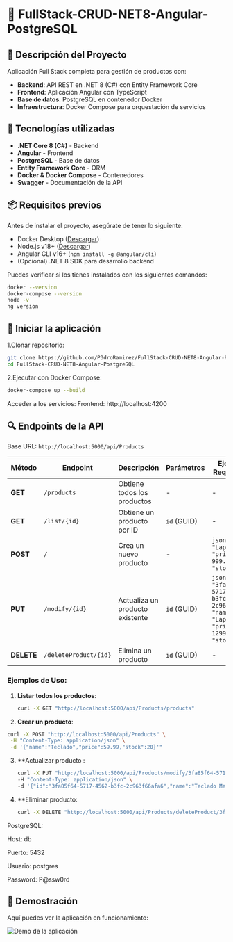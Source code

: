# 🛒 FullStack-CRUD-NET8-Angular-PostgreSQL  
## 📌 Descripción del Proyecto

Aplicación Full Stack completa para gestión de productos con:
- **Backend**: API REST en .NET 8 (C#) con Entity Framework Core
- **Frontend**: Aplicación Angular con TypeScript
- **Base de datos**: PostgreSQL en contenedor Docker
- **Infraestructura**: Docker Compose para orquestación de servicios

  
## 🚀 Tecnologías utilizadas  
- **.NET Core 8 (C#)** - Backend  
- **Angular** - Frontend  
- **PostgreSQL** - Base de datos  
- **Entity Framework Core** - ORM  
- **Docker & Docker Compose** - Contenedores  
- **Swagger** - Documentación de la API  

## 📦 Requisitos previos  
Antes de instalar el proyecto, asegúrate de tener lo siguiente:  

- Docker Desktop ([Descargar](https://www.docker.com/products/docker-desktop/))
- Node.js v18+ ([Descargar](https://nodejs.org/))
- Angular CLI v16+ (`npm install -g @angular/cli`)
- (Opcional) .NET 8 SDK para desarrollo backend

Puedes verificar si los tienes instalados con los siguientes comandos:  
```sh
docker --version
docker-compose --version
node -v
ng version
```
## 🏁 Iniciar la aplicación
1.Clonar repositorio:
```sh
git clone https://github.com/P3droRamirez/FullStack-CRUD-NET8-Angular-PostgreSQL.git
cd FullStack-CRUD-NET8-Angular-PostgreSQL
```
2.Ejecutar con Docker Compose:
```sh
docker-compose up --build
```
Acceder a los servicios:
Frontend: http://localhost:4200

## 🔍 Endpoints de la API

Base URL: `http://localhost:5000/api/Products`

| Método | Endpoint | Descripción | Parámetros | Ejemplo de Request Body |
|--------|----------|-------------|------------|-------------------------|
| **GET** | `/products` | Obtiene todos los productos | - | - |
| **GET** | `/list/{id}` | Obtiene un producto por ID | `id` (GUID) | - |
| **POST** | `/` | Crea un nuevo producto | - | ```json { "name": "Laptop", "price": 999.99, "stock": 10 } ``` |
| **PUT** | `/modify/{id}` | Actualiza un producto existente | `id` (GUID) | ```json { "id": "3fa85f64-5717-4562-b3fc-2c963f66afa6", "name": "Laptop Pro", "price": 1299.99, "stock": 5 } ``` |
| **DELETE** | `/deleteProduct/{id}` | Elimina un producto | `id` (GUID) | - |

### Ejemplos de Uso:

1. **Listar todos los productos**:
   ```bash
   curl -X GET "http://localhost:5000/api/Products/products"
   ```
 2. **Crear un producto**:
   ```bash
   curl -X POST "http://localhost:5000/api/Products" \
    -H "Content-Type: application/json" \
    -d '{"name":"Teclado","price":59.99,"stock":20}'"
  ```
3. **Actualizar producto :
     ```bash
   curl -X PUT "http://localhost:5000/api/Products/modify/3fa85f64-5717-4562-b3fc-2c963f66afa6" \
    -H "Content-Type: application/json" \
    -d '{"id":"3fa85f64-5717-4562-b3fc-2c963f66afa6","name":"Teclado Mecánico","price":89.99,"stock":15}'
    ```
4. **Eliminar producto:
   ```bash
   curl -X DELETE "http://localhost:5000/api/Products/deleteProduct/3fa85f64-5717-4562-b3fc-2c963f66afa6"
    ```
PostgreSQL:

Host: db

Puerto: 5432

Usuario: postgres

Password: P@ssw0rd
## 🎥 Demostración  

Aquí puedes ver la aplicación en funcionamiento:  

![Demo de la aplicación](./docs/DemoColor.gif)


